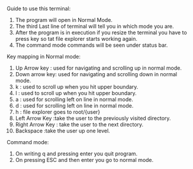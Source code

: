 Guide to use this terminal:
1. The program will open in Normal Mode.
2. The third Last line of terminal will tell you in which mode you are.
3. After the program is in execution if you resize the terminal you have to press key so tat file explorer starts working again.
4. The command mode commands will be seen under status bar.

Key mapping in Normal mode:
1. Up Arrow key : used for navigating and scrolling up in normal mode.
2. Down arrow key: used for navigating and scrolling down in normal mode.
3. k : used to scroll up when you hit upper boundary.
4. l : used to scroll up when you hit upper boundary.
5. a : used for scrolling left on line in normal mode.
6. d : used for scrolling left on line in normal mode.
7. h : file explorer goes to root/{user}
8. Left Arrow Key :take the user to the previously visited directory.
9. Right Arrow Key : take the user to the next directory.
10. Backspace :take the user up one level.


Command mode:
1. On writing q and pressing enter you quit program.
2. On pressing ESC and then enter you go to normal mode. 

